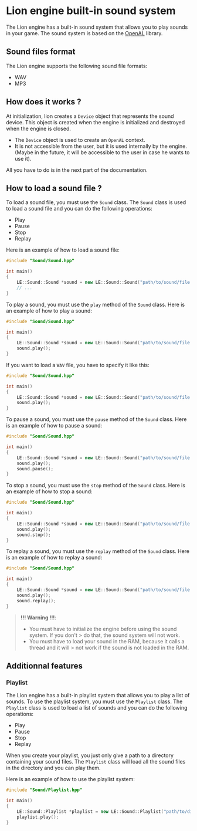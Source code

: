 # Lion engine built-in sound system

The Lion engine has a built-in sound system that allows you to play sounds in your game. The sound system is based on the [OpenAL](https://www.openal.org/) library.

## Sound files format

The Lion engine supports the following sound file formats:
- WAV
- MP3

## How does it works ?

At initialization, lion creates a `Device` object that represents the sound device. This object is created when the engine is initialized and destroyed when the engine is closed.
- The `Device` object is used to create an `OpenAL` context.
- It is not accessible from the user, but it is used internally by the engine. (Maybe in the future, it will be accessible to the user in case he wants to use it).

All you have to do is in the next part of the documentation.

## How to load a sound file ?

To load a sound file, you must use the `Sound` class. The `Sound` class is used to load a sound file and you can do the following operations:
- Play
- Pause
- Stop
- Replay

Here is an example of how to load a sound file:

```cpp
#include "Sound/Sound.hpp"

int main()
{
    LE::Sound::Sound *sound = new LE::Sound::Sound("path/to/sound/file.mp3");
    // ...
}
```

To play a sound, you must use the `play` method of the `Sound` class. Here is an example of how to play a sound:

```cpp
#include "Sound/Sound.hpp"

int main()
{
    LE::Sound::Sound *sound = new LE::Sound::Sound("path/to/sound/file.mp3");
    sound.play();
}
```

If you want to load a `WAV` file, you have to specify it like this:

```cpp
#include "Sound/Sound.hpp"

int main()
{
    LE::Sound::Sound *sound = new LE::Sound::Sound("path/to/sound/file.wav", LE::Sound::FileType::WAV);
    sound.play();
}
```

To pause a sound, you must use the `pause` method of the `Sound` class. Here is an example of how to pause a sound:

```cpp
#include "Sound/Sound.hpp"

int main()
{
    LE::Sound::Sound *sound = new LE::Sound::Sound("path/to/sound/file.mp3");
    sound.play();
    sound.pause();
}
```

To stop a sound, you must use the `stop` method of the `Sound` class. Here is an example of how to stop a sound:

```cpp
#include "Sound/Sound.hpp"

int main()
{
    LE::Sound::Sound *sound = new LE::Sound::Sound("path/to/sound/file.mp3");
    sound.play();
    sound.stop();
}
```

To replay a sound, you must use the `replay` method of the `Sound` class. Here is an example of how to replay a sound:

```cpp
#include "Sound/Sound.hpp"

int main()
{
    LE::Sound::Sound *sound = new LE::Sound::Sound("path/to/sound/file.mp3");
    sound.play();
    sound.replay();
}
```

> **!!! Warning !!!**:
>   - You must have to initialize the engine before using the sound system. If you don't >      do that, the sound system will not work.
>  - You must have to load your sound in the RAM, because it calls a thread and it will >      not work if the sound is not loaded in the RAM.


## Additionnal features

### Playlist

The Lion engine has a built-in playlist system that allows you to play a list of sounds. To use the playlist system, you must use the `Playlist` class. The `Playlist` class is used to load a list of sounds and you can do the following operations:
- Play
- Pause
- Stop
- Replay

When you create your playlist, you just only give a path to a directory containing your sound files. The `Playlist` class will load all the sound files in the directory and you can play them.

Here is an example of how to use the playlist system:

```cpp
#include "Sound/Playlist.hpp"

int main()
{
    LE::Sound::Playlist *playlist = new LE::Sound::Playlist("path/to/directory/containing/sound/files");
    playlist.play();
}
```